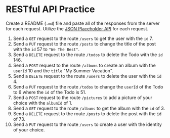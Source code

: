 # RESTful API Practice

Create a README (`.md`) file and paste all of the responses from the server for each request. Utilize the [JSON Placeholder API](https://jsonplaceholder.typicode.com/) for each request.

1.  Send a `GET` request to the route `/users` to get the user with the `id` 7.
2.  Send a `PUT` request to the route `/posts` to change the title of the post with the `id` 57 to `"We The Best"`.
3.  Send a `DELETE` request to the route `/todos` to delete the Todo with the `id` 146.
4.  Send a `POST` request to the route `/albums` to create an album with the `userId` 10 and the `title` "My Summer Vacation".
5.  Send a `DELETE` request to the route `/users` to delete the user with the `id` 4.
6.  Send a `PUT` request to the route `/todos` to change the `userId` of the Todo to 6 where the `id` of the Todo is 51.
7.  Send a `POST` request to the route `/pictures` to add a picture of your choice with the `albumId` of 1.
8.  Send a `GET` request to the route `/albums` to get the album with the `id` of 3.
9.  Send a `DELETE` request to the route `/posts` to delete the post with the `id` of 73.
10. Send a `PUT` request to the route `/users` to create a user with the identity of your choice.
